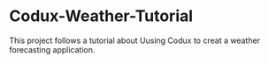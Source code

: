 # Codux-Weather-Tutorial
 This project follows a tutorial about Uusing Codux to creat a weather forecasting application.
